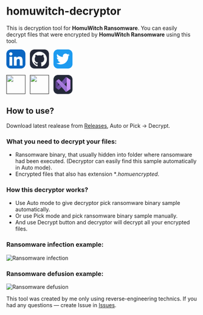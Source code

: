 # homuwitch-decryptor

This is decryption tool for **HomuWitch Ransomware**.
You can easily decrypt files that were encrypted by **HomuWitch Ransomware** using this tool.

[<img src="https://raw.githubusercontent.com/tandpfun/skill-icons/main/icons/LinkedIn.svg" width="50" height="50">](https://www.linkedin.com/infokek)
&nbsp;
[<img src="https://raw.githubusercontent.com/tandpfun/skill-icons/main/icons/Github-Dark.svg" width="50" height="50">](https://github.com/infokek)
&nbsp;
[<img src="https://raw.githubusercontent.com/tandpfun/skill-icons/main/icons/Twitter.svg" width="50" height="50">](https://x.com/infokek_)

[<img src="https://user-images.githubusercontent.com/25181517/121405384-444d7300-c95d-11eb-959f-913020d3bf90.png" width="50" height="50">]()
&nbsp;
[<img src="https://user-images.githubusercontent.com/25181517/121405754-b4f48f80-c95d-11eb-8893-fc325bde617f.png" width="50" height="50">]()
&nbsp;
[<img src="https://raw.githubusercontent.com/tandpfun/skill-icons/main/icons/VisualStudio-Dark.svg" width="50" height="50">]()

## How to use?
Download latest realease from [Releases](https://github.com/infokek/homuwitch-decryptor/releases), Auto or Pick -> Decrypt.

### What you need to decrypt your files:
- Ransomware binary, that usually hidden into folder where ransomware had been executed. (Decryptor can easily find this sample automatically in Auto mode).
- Encrypted files that also has extension **.homuencrypted*.

### How this decryptor works?
- Use Auto mode to give decryptor pick ransomware binary sample automatically.
- Or use Pick mode and pick ransomware binary sample manually.
- And use Decrypt button and decryptor will decrypt all your encrypted files.

### Ransomware infection example:
![Ransomware infection](assets/malwaring.gif "HomuWitch infection example")

### Ransomware defusion example:
![Ransomware defusion](assets/defusing.gif "homuwitch-decryptor usage example")

This tool was created by me only using reverse-engineering technics.
If you had any questions — create Issue in [Issues](https://github.com/infokek/homuwitch-decryptor/issues).